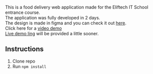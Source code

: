 This is a food delivery web application made for the Eliftech IT School entrance course.<br>
The application was fully developed in 2 days.<br>
The design is made in figma and you can check it out [here](https://www.figma.com/file/u4bvZL6cGgzGDT8CgmXEis/shop?type=design&node-id=0-1).<br>
Click here for a [video demo](https://youtu.be/8G_88mfasJo)<br>
[Live demo ling]() will be provided a little sooner.

## Instructions
1. Clone repo
2. Run `npm install`


